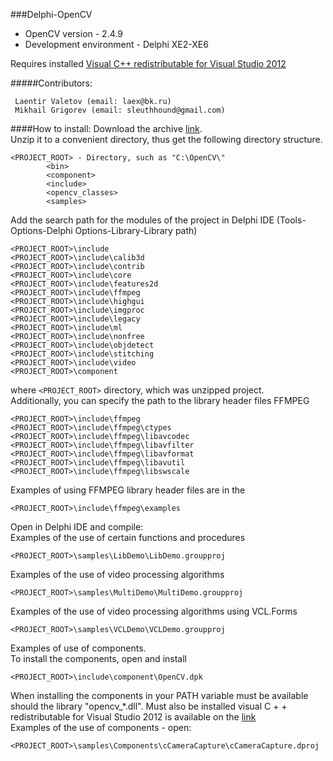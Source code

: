 ###Delphi-OpenCV
* OpenCV version - 2.4.9<br>
* Development environment - Delphi XE2-XE6<br>

Requires installed [Visual C++ redistributable for Visual Studio 2012][2]<br>

#####Contributors:
```
 Laentir Valetov (email: laex@bk.ru)
 Mikhail Grigorev (email: sleuthhound@gmail.com)
```
####How to install:
Download the archive [link][1].<br>
Unzip it to a convenient directory, thus get the following directory structure.<br>
```
<PROJECT_ROOT> - Directory, such as "C:\OpenCV\"
		<bin>
		<component>
		<include>
		<opencv_classes>
		<samples>
```
Add the search path for the modules of the project in Delphi IDE (Tools-Options-Delphi Options-Library-Library path)
```
<PROJECT_ROOT>\include
<PROJECT_ROOT>\include\calib3d
<PROJECT_ROOT>\include\contrib
<PROJECT_ROOT>\include\core
<PROJECT_ROOT>\include\features2d
<PROJECT_ROOT>\include\ffmpeg
<PROJECT_ROOT>\include\highgui
<PROJECT_ROOT>\include\imgproc
<PROJECT_ROOT>\include\legacy
<PROJECT_ROOT>\include\ml
<PROJECT_ROOT>\include\nonfree
<PROJECT_ROOT>\include\objdetect
<PROJECT_ROOT>\include\stitching
<PROJECT_ROOT>\include\video
<PROJECT_ROOT>\component
```
where ```<PROJECT_ROOT>``` directory, which was unzipped project.<br>
Additionally, you can specify the path to the library header files FFMPEG
```
<PROJECT_ROOT>\include\ffmpeg
<PROJECT_ROOT>\include\ffmpeg\ctypes
<PROJECT_ROOT>\include\ffmpeg\libavcodec
<PROJECT_ROOT>\include\ffmpeg\libavfilter
<PROJECT_ROOT>\include\ffmpeg\libavformat
<PROJECT_ROOT>\include\ffmpeg\libavutil
<PROJECT_ROOT>\include\ffmpeg\libswscale
```
Examples of using FFMPEG library header files are in the
```
<PROJECT_ROOT>\include\ffmpeg\examples
```
Open in Delphi IDE and compile:<br>
Examples of the use of certain functions and procedures 
```
<PROJECT_ROOT>\samples\LibDemo\LibDemo.groupproj
```
Examples of the use of video processing algorithms
```
<PROJECT_ROOT>\samples\MultiDemo\MultiDemo.groupproj
```
Examples of the use of video processing algorithms using VCL.Forms
```
<PROJECT_ROOT>\samples\VCLDemo\VCLDemo.groupproj
```
Examples of use of components.<br>
To install the components, open and install
```
<PROJECT_ROOT>\include\component\OpenCV.dpk
```
When installing the components in your PATH variable must be available should the library "opencv_*.dll". 
Must also be installed visual C + + redistributable for Visual Studio 2012 is available on the [link][2]<br>
Examples of the use of components - open:
```
<PROJECT_ROOT>\samples\Components\cCameraCapture\cCameraCapture.dproj
```
[1]: https://github.com/Laex/Delphi-OpenCV/archive/master.zip
[2]: http://www.microsoft.com/en-US/download/details.aspx?id=30679

